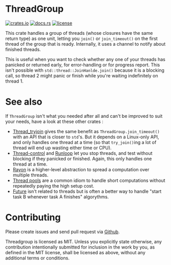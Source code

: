 # ThreadGroup

[![crates.io](https://img.shields.io/crates/v/threadgroup.svg)](https://crates.io/crates/threadgroup)
[![docs.rs](https://docs.rs/threadgroup/badge.svg)](https://docs.rs/threadgroup)
[![license](http://img.shields.io/badge/license-MIT-blue.svg)](https://github.com/vincentdephily/threadgroup/blob/master/LICENSE.txt)

This crate handles a group of threads (whose closures have the same return type) as one unit,
letting you `join()` or `join_timeout()` on the first thread of the group that is ready. Internally,
it uses a channel to notify about finished threads.

This is useful when you want to check whether any one of your threads has panicked or returned
early, for error-handling or for progress report. This isn't possible with
`std::thread::JoinHanlde.join()` because it is a blocking call, so thread 2 might panic or finish
while you're waiting indefinitely on thread 1.


# See also

If `ThreadGroup` isn't what you needed after all and can't be improved to suit your needs, have a
look at these other crates :

* [Thread_tryjoin](https://crates.io/crates/thread_tryjoin) gives the same benefit as
  `ThreadGroup.join_timeout()` with an API that is closer to `std`'s. But it depends on a Linux-only
  API, and only handles one thread at a time (so that `try_join()`ing a lot of thread will end up
  wasting either time or CPU).
* [Thread-control](https://crates.io/crates/thread-control) and
  [Runloop](https://crates.io/crates/runloop) let you stop threads, and test without blocking if
  they panicked or finished. Again, this only handles one thread at a time.
* [Rayon](https://crates.io/crates/rayon) is a higher-level abstraction to spread a computation over
  multiple threads.
* [Thread pools](https://crates.io/search?q=thread+pool) are a common idiom to handle short
  computations without repeatedly paying the high setup cost.
* [Future](https://crates.io/crates/futures) isn't related to threads but is often a better way to
  handle "start task B whenever task A finishes" algorythms.


# Contributing

Please create issues and send pull request via
[Github](https://github.com/vincentdephily/threadgroup).

Threadgroup is licensed as MIT. Unless you explicitly state otherwise, any contribution
intentionally submitted for inclusion in the work by you, as defined in the MIT license, shall be
licensed as above, without any additional terms or conditions.
